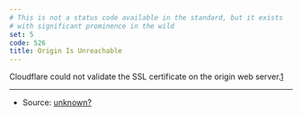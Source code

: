 ```yaml
---
# This is not a status code available in the standard, but it exists
# with significant prominence in the wild
set: 5
code: 526
title: Origin Is Unreachable
---
```


Cloudflare could not validate the SSL certificate on the origin web server.[1]

---

* Source: [unknown?][1]

[1]: <https://support.cloudflare.com/hc/en-us/articles/115003011431#526error>
